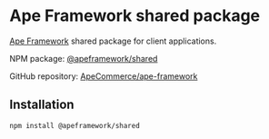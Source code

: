 # Ape Framework shared package

[Ape Framework](https://github.com/ApeCommerce/ape-framework) shared package for client applications.

NPM package: [@apeframework/shared](https://www.npmjs.com/package/@apeframework/shared)

GitHub repository: [ApeCommerce/ape-framework](https://github.com/ApeCommerce/ape-framework)

## Installation

```
npm install @apeframework/shared
```
